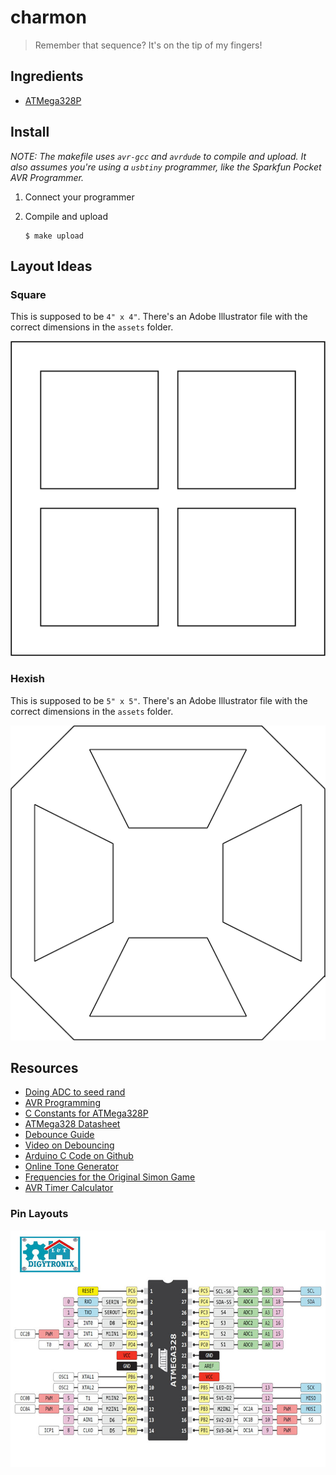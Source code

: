 # charmon

> Remember that sequence? It's on the tip of my fingers!


## Ingredients

* [ATMega328P](https://www.sparkfun.com/products/9061)

## Install

_NOTE: The makefile uses `avr-gcc` and `avrdude` to compile and upload. It also assumes you're using a `usbtiny` programmer, like the Sparkfun Pocket AVR Programmer._

1.  Connect your programmer

1.  Compile and upload

    ```
    $ make upload
    ```

## Layout Ideas

### Square

This is supposed to be `4" x 4"`.  There's an Adobe Illustrator file with the correct dimensions in the `assets` folder.

![Square Layout](assets/layout-square.png)

### Hexish

This is supposed to be `5" x 5"`.  There's an Adobe Illustrator file with the correct dimensions in the `assets` folder.

![Hexish Layout](assets/layout-hex.png)

## Resources

* [Doing ADC to seed rand](http://www.bytecruft.com/2013/03/seeding-standard-c-random-number.html)
* [AVR Programming](https://github.com/cullylarson/avr-programming)
* [C Constants for ATMega328P](https://github.com/vancegroup-mirrors/avr-libc/blob/master/avr-libc/include/avr/iom328p.h)
* [ATMega328 Datasheet](http://www.sparkfun.com/datasheets/Components/SMD/ATMega328.pdf)
* [Debounce Guide](assets/debounce-guide.pdf)
* [Video on Debouncing](https://www.youtube.com/watch?v=RzVc3o0iedM)
* [Arduino C Code on Github](https://github.com/arduino/Arduino/tree/master/hardware/arduino/avr/cores/arduino)
* [Online Tone Generator](http://onlinetonegenerator.com/)
* [Frequencies for the Original Simon Game](http://www.waitingforfriday.com/index.php/Reverse_engineering_an_MB_Electronic_Simon_game#Sound_frequencies_and_timing)
* [AVR Timer Calculator](https://www.easycalculation.com/engineering/electrical/avr-timer-calculator.php)

### Pin Layouts

![ATMega328 Colorful Pin Layout](assets/atmega328-colorful.jpg)
